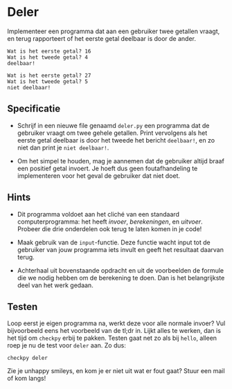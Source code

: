 # Deler

Implementeer een programma dat aan een gebruiker twee getallen vraagt, en terug rapporteert of het eerste getal deelbaar is door de ander.

	Wat is het eerste getal? 16
	Wat is het tweede getal? 4
	deelbaar!

	Wat is het eerste getal? 27
	Wat is het tweede getal? 5
	niet deelbaar!

## Specificatie

* Schrijf in een nieuwe file genaamd `deler.py` een programma dat de gebruiker vraagt om twee gehele getallen. Print vervolgens als het eerste getal deelbaar is door het tweede het bericht `deelbaar!`, en zo niet dan print je `niet deelbaar!`. 

* Om het simpel te houden, mag je aannemen dat de gebruiker altijd braaf een positief getal invoert. Je hoeft dus geen foutafhandeling te implementeren voor het geval de gebruiker dat niet doet.

## Hints

* Dit programma voldoet aan het cliché van een standaard computerprogramma: het heeft *invoer*, *berekeningen*, en *uitvoer*. Probeer die drie onderdelen ook terug te laten komen in je code!

* Maak gebruik van de `input`-functie. Deze functie wacht input tot de gebruiker van jouw programma iets invult en geeft het resultaat daarvan terug.

* Achterhaal uit bovenstaande opdracht en uit de voorbeelden de formule die we nodig hebben om de berekening te doen. Dan is het belangrijkste deel van het werk gedaan.

## Testen

Loop eerst je eigen programma na, werkt deze voor alle normale invoer? Vul bijvoorbeeld eens het voorbeeld van de tl;dr in. Lijkt alles te werken, dan is het tijd om `checkpy` erbij te pakken. Testen gaat net zo als bij `hello`, alleen roep je nu de test voor `deler` aan. Zo dus:

	checkpy deler

Zie je unhappy smileys, en kom je er niet uit wat er fout gaat? Stuur een mail of kom langs!
